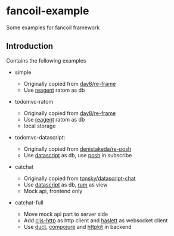 # fancoil-example
Some examples for fancoil framework

## Introduction

Contains the following examples

- simple 
    - Originally copied from [day8/re-frame]
    - Use [reagent] ratom as db

- todomvc-ratom
	- Originally copied from [day8/re-frame]
	- Use [reagent] ratom as db
	- local storage

- todomvc-datascript:
	- Originally copied from [denistakeda/re-posh]
	- Use [datascript] as db, use [posh] in subscribe

- catchat
	- Originally copied from [tonsky/datascript-chat]
	- Use [datascript] as db, [rum] as view
    - Mock api, frontend only

- catchat-full
	- Move mock api part to server side
	- Add [cljs-http] as http client and [haslett] as websocket client
	- Use [duct], [compojure] and [httpkit] in backend

[day8/re-frame]:https://github.com/day8/re-frame/tree/master/examples
[denistakeda/re-posh]:https://github.com/denistakeda/re-posh/tree/master/examples/todomvc
[tonsky/datascript-chat]:https://github.com/tonsky/datascript-chat
[reagent]:https://github.com/reagent-project/reagent
[posh]:https://github.com/denistakeda/posh
[datascript]:https://github.com/tonsky/datascript
[rum]:https://github.com/tonsky/rum
[cljs-http]:https://github.com/r0man/cljs-http
[haslett]:https://github.com/weavejester/haslett
[duct]:https://github.com/duct-framework/duct
[compojure]:https://github.com/weavejester/compojure
[httpkit]:https://github.com/http-kit/http-kit
